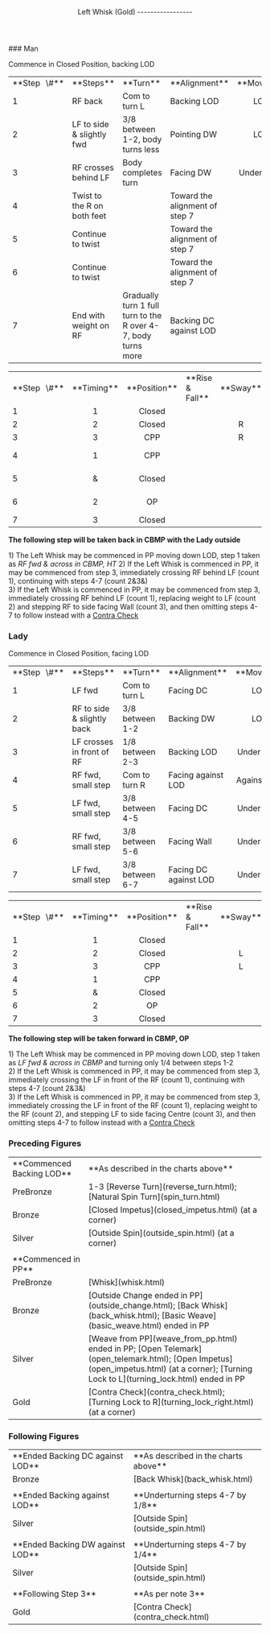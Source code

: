 <header>Left Whisk (Gold)
-----------------

 </header>### Man

Commence in Closed Position, backing LOD

 <table class="style1"> <tbody><tr> <td style="width:10%">**Step<span style="color:white">\_</span>\#**</td> <td style="width:38%">**Steps**</td> <td style="width:20%">**Turn**</td> <td style="width:16%">**Alignment**</td> <td style="width:16%;text-align:center">**Moving**</td> </tr> <tr> <td>1</td> <td>RF back</td> <td>Com to turn L</td> <td>Backing LOD</td> <td style="text-align:center">LOD</td> </tr> <tr> <td>2</td> <td>LF to side &amp; slightly fwd</td> <td>3/8 between 1-2, body turns less</td> <td>Pointing DW</td> <td style="text-align:center">LOD</td> </tr> <tr> <td>3</td> <td>RF crosses behind LF</td> <td>Body completes turn</td> <td>Facing DW</td> <td style="text-align:center">Under Body</td> </tr> <tr> <td>4</td> <td>Twist to the R on both feet</td> <td> </td> <td>Toward the alignment of step 7</td> <td style="text-align:center"> </td> </tr> <tr> <td>5</td> <td>Continue to twist</td> <td> </td> <td>Toward the alignment of step 7</td> <td style="text-align:center"> </td> </tr> <tr> <td>6</td> <td>Continue to twist</td> <td> </td> <td>Toward the alignment of step 7</td> <td style="text-align:center"> </td> </tr> <tr> <td>7</td> <td>End with weight on RF</td> <td>Gradually turn 1 full turn to the R over 4-7, body turns more</td> <td>Backing DC against LOD</td> <td style="text-align:center"> </td> </tr> </tbody></table>

 <table class="style1"> <tbody><tr> <td style="width:10%">**Step<span style="color:white">\_</span>\#**</td> <td style="width:10%;text-align:center">**Timing**</td> <td style="width:20%;text-align:center">**Position**</td> <td style="width:40%">**Rise &amp; Fall**</td> <td style="width:10%;text-align:center">**Sway**</td> <td style="width:10%;text-align:right">**Footwork**</td> </tr> <tr> <td>1</td> <td style="text-align:center">1</td> <td style="text-align:center">Closed</td> <td> </td> <td style="text-align:center"></td> <td style="text-align:right">TH</td> </tr> <tr> <td>2 </td> <td style="text-align:center">2</td> <td style="text-align:center">Closed</td> <td> </td> <td style="text-align:center">R</td> <td style="text-align:right">TH</td> </tr> <tr> <td>3</td> <td style="text-align:center">3</td> <td style="text-align:center">CPP</td> <td> </td> <td style="text-align:center">R</td> <td style="text-align:right">T</td> </tr> <tr> <td>4</td> <td style="text-align:center">1</td> <td style="text-align:center">CPP</td> <td> </td> <td style="text-align:center"></td> <td style="text-align:right">Flat (LF), T (RF)</td> </tr> <tr> <td>5</td> <td style="text-align:center">&amp;</td> <td style="text-align:center">Closed</td> <td> </td> <td style="text-align:center"></td> <td style="text-align:right">Flat (LF), T (RF)</td> </tr> <tr> <td>6</td> <td style="text-align:center">2</td> <td style="text-align:center">OP</td> <td> </td> <td style="text-align:center"></td> <td style="text-align:right">Flat (LF), T (RF)</td> </tr> <tr> <td>7</td> <td style="text-align:center">3</td> <td style="text-align:center">Closed</td> <td> </td> <td style="text-align:center"></td> <td style="text-align:right">TH</td> </tr> </tbody></table>

**The following step will be taken back in CBMP with the Lady outside**

1\) The Left Whisk may be commenced in PP moving down LOD, step 1 taken as *RF fwd &amp; across in CBMP, HT* 2) If the Left Whisk is commenced in PP, it may be commenced from step 3, immediately crossing RF behind LF (count 1), continuing with steps 4-7 (count 2&amp;3&amp;)  
3\) If the Left Whisk is commenced in PP, it may be commenced from step 3, immediately crossing RF behind LF (count 1), replacing weight to LF (count 2) and stepping RF to side facing Wall (count 3), and then omitting steps 4-7 to follow instead with a [Contra Check](contra_check.html)

### Lady

Commence in Closed Position, facing LOD

 <table class="style1"> <tbody><tr> <td style="width:10%">**Step<span style="color:white">\_</span>\#**</td> <td style="width:38%">**Steps**</td> <td style="width:20%">**Turn**</td> <td style="width:16%">**Alignment**</td> <td style="width:16%;text-align:center">**Moving**</td> </tr> <tr> <td>1</td> <td>LF fwd</td> <td style="width: 20%">Com to turn L</td> <td>Facing DC</td> <td style="text-align:center">LOD</td> </tr> <tr> <td>2</td> <td>RF to side &amp; slightly back</td> <td style="width: 20%">3/8 between 1-2</td> <td>Backing DW</td> <td style="text-align:center">LOD</td> </tr> <tr> <td>3</td> <td>LF crosses in front of RF</td> <td style="width: 20%">1/8 between 2-3</td> <td>Backing LOD</td> <td style="text-align:center">Under Body</td> </tr> <tr> <td>4</td> <td>RF fwd, small step</td> <td style="width: 20%">Com to turn R</td> <td>Facing against LOD</td> <td style="text-align:center">Against LOD</td> </tr> <tr> <td>5</td> <td>LF fwd, small step</td> <td style="width: 20%">3/8 between 4-5</td> <td>Facing DC</td> <td style="text-align:center">Under Body</td> </tr> <tr> <td>6</td> <td>RF fwd, small step</td> <td style="width: 20%">3/8 between 5-6</td> <td>Facing Wall</td> <td style="text-align:center">Under Body</td> </tr> <tr> <td>7</td> <td>LF fwd, small step</td> <td style="width: 20%">3/8 between 6-7</td> <td>Facing DC against LOD</td> <td style="text-align:center">Under Body</td> </tr> </tbody></table>

 <table class="style1"> <tbody><tr> <td style="width:10%">**Step<span style="color:white">\_</span>\#**</td> <td style="width:10%;text-align:center">**Timing**</td> <td style="width:20%;text-align:center">**Position**</td> <td style="width:40%">**Rise &amp; Fall**</td> <td style="width:10%;text-align:center">**Sway**</td> <td style="width:10%;text-align:right">**Footwork**</td> </tr> <tr> <td>1</td> <td style="text-align:center">1</td> <td style="text-align:center">Closed</td> <td> </td> <td style="text-align:center"></td> <td style="text-align:right">HT</td> </tr> <tr> <td>2 </td> <td style="text-align:center">2</td> <td style="text-align:center">Closed</td> <td> </td> <td style="text-align:center">L</td> <td style="text-align:right">T</td> </tr> <tr> <td>3</td> <td style="text-align:center">3</td> <td style="text-align:center">CPP</td> <td> </td> <td style="text-align:center">L</td> <td style="text-align:right">TH</td> </tr> <tr> <td>4</td> <td style="text-align:center">1</td> <td style="text-align:center">CPP</td> <td> </td> <td style="text-align:center"></td> <td style="text-align:right">HT</td> </tr> <tr> <td>5</td> <td style="text-align:center">&amp;</td> <td style="text-align:center">Closed</td> <td> </td> <td style="text-align:center"></td> <td style="text-align:right">T</td> </tr> <tr> <td>6</td> <td style="text-align:center">2</td> <td style="text-align:center">OP</td> <td> </td> <td style="text-align:center"></td> <td style="text-align:right">T</td> </tr> <tr> <td>7</td> <td style="text-align:center">3</td> <td style="text-align:center">Closed</td> <td> </td> <td style="text-align:center"></td> <td style="text-align:right">TH</td> </tr> </tbody></table>

**The following step will be taken forward in CBMP, OP**

1\) The Left Whisk may be commenced in PP moving down LOD, step 1 taken as *LF fwd &amp; across in CBMP* and turning only 1/4 between steps 1-2  
 2) If the Left Whisk is commenced in PP, it may be commenced from step 3, immediately crossing the LF in front of the RF (count 1), continuing with steps 4-7 (count 2&amp;3&amp;)  
 3) If the Left Whisk is commenced in PP, it may be commenced from step 3, immediately crossing the LF in front of the RF (count 1), replacing weight to the RF (count 2), and stepping LF to side facing Centre (count 3), and then omitting steps 4-7 to follow instead with a [Contra Check](contra_check.html)

### Preceding Figures

 <table> <tbody><tr> <td style="width:30%">**Commenced Backing LOD**</td> <td>**As described in the charts above**</td> </tr> <tr> <td style="width:30%">PreBronze</td> <td> 1-3 [Reverse Turn](reverse_turn.html); [Natural Spin Turn](spin_turn.html) </td> </tr> <tr> <td style="width:30%">Bronze</td> <td> [Closed Impetus](closed_impetus.html) (at a corner) </td> </tr> <tr> <td style="width:30%">Silver</td> <td> [Outside Spin](outside_spin.html) (at a corner) </td> </tr> <tr> <td style="width:30%"> </td> <td> </td> </tr> <tr> <td style="width:30%">**Commenced in PP**</td> <td> </td> </tr> <tr> <td style="width:30%">PreBronze</td> <td> [Whisk](whisk.html) </td> </tr> <tr> <td style="width:30%">Bronze</td> <td> [Outside Change ended in PP](outside_change.html); [Back Whisk](back_whisk.html); [Basic Weave](basic_weave.html) ended in PP </td> </tr> <tr> <td style="width:30%">Silver</td> <td> [Weave from PP](weave_from_pp.html) ended in PP; [Open Telemark](open_telemark.html); [Open Impetus](open_impetus.html) (at a corner); [Turning Lock to L](turning_lock.html) ended in PP </td> </tr> <tr> <td style="width:30%">Gold</td> <td> [Contra Check](contra_check.html); [Turning Lock to R](turning_lock_right.html) (at a corner) </td> </tr> </tbody></table>

### Following Figures

 <table> <tbody><tr> <td>**Ended Backing DC against LOD**</td> <td>**As described in the charts above**</td> </tr> <tr> <td>Bronze</td> <td> [Back Whisk](back_whisk.html) </td> </tr> <tr> <td> </td> <td> </td> </tr> <tr> <td>**Ended Backing against LOD**</td> <td>**Underturning steps 4-7 by 1/8**</td> </tr> <tr> <td>Silver</td> <td> [Outside Spin](outside_spin.html) </td> </tr> <tr> <td> </td> <td> </td> </tr> <tr> <td>**Ended Backing DW against LOD**</td> <td>**Underturning steps 4-7 by 1/4**</td> </tr> <tr> <td>Silver</td> <td> [Outside Spin](outside_spin.html) </td> </tr> <tr> <td> </td> <td> </td> </tr> <tr> <td>**Following Step 3**</td> <td>**As per note 3**</td> </tr> <tr> <td>Gold</td> <td> [Contra Check](contra_check.html) </td> </tr> </tbody></table>
